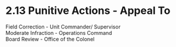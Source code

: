 # 2.13 Punitive Actions - Appeal To

Field Correction - Unit Commander/ Supervisor\
Moderate Infraction - Operations Command\
Board Review - Office of the Colonel
